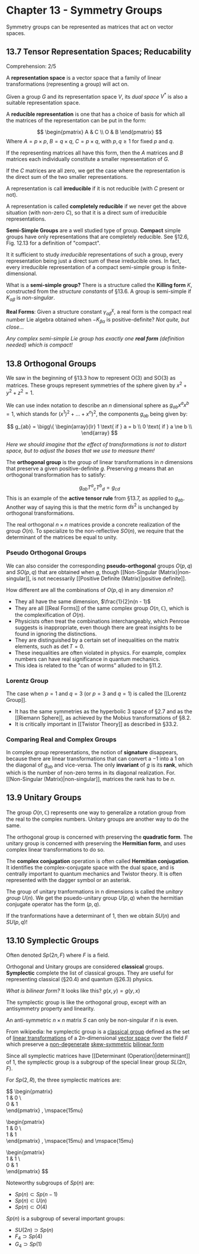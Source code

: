 # Chapter 13 - Symmetry Groups

Symmetry groups can be represented as matrices that act on vector spaces.

## 13.7 Tensor Representation Spaces; Reducability
Comprehension: 2/5

A **representation space** is a vector space that a family of linear transformations (representing a group) will act on.

Given a group $G$ and its representation space $V$, its *dual space* $V^{*}$ is also a suitable representation space.

A **reducible representation** is one that has a choice of basis for which all the matrices of the representation can be put in the form:

$$
\begin{pmatrix}
A & C \\ O & B
\end{pmatrix}
$$
Where $A = p \times p$, $B = q \times q$, $C = p \times q$, with $p, q \geq 1$ for fixed $p$ and $q$.

If the representing matrices all have this form, then the $A$ matrices and $B$ matrices each individually constitute a smaller representation of $G$.

If the $C$ matrices are all zero, we get the case where the representation is the direct sum of the two smaller representations.

A representation is call **irreducible** if it is not reducible (with $C$ present or not).

A representation is called **completely reducible** if we never get the above situation (with non-zero $C$), so that it is a direct sum of irreducible representations.

**Semi-Simple Groups** are a well studied type of group. **Compact** simple groups have only representations that are completely reducible. See §12.6, Fig. 12.13 for a definition of "compact".

It it sufficient to study *irreducible* representations of such a group, every representation being just a direct sum of these irreducible ones. In fact, every irreducible representation of a compact semi-simple group is finite-dimensional.

What is a **semi-simple group?** There is a structure called the **Killing 
form** $K$, constructed from the *structure constants* of §13.6. A group is semi-simple if $K_{\alpha\beta}$ is *non-singular*.

**Real Forms**: Given a structure constant ${\gamma_{\alpha\beta}}^{\chi}$, a real form is the compact real number Lie algebra obtained when $-K_{\beta\alpha}$ is positive-definite? *Not quite, but close*...

*Any complex semi-simple Lie group has exactly one **real form** (definition needed) which is compact!*


## 13.8 Orthogonal Groups

We saw in the beginning of §13.3 how to represent O(3) and SO(3) as matrices. These groups represent symmetries of the sphere given by $x^{2} + y^{2} + z^{2} = 1$.

We can use index notation to describe an $n$ dimensional sphere as $g_{ab}x^{a}x^{b} = 1$, which stands for ($x^{1})^{2} + ... + x^{n})^{2}$, the components $g_{ab}$ being given by:

$$
g_{ab} =
	\bigg\{
		\begin{array}{lr}
		 1 \text{ if } a = b \\
		 0 \text{ if } a \ne b \\
		\end{array}
$$

*Here we should imagine that the effect of transformations is not to distort space, but to adjust the bases that we use to measure them!*

The **orthogonal group** is the group of linear transformations in $n$ dimensions that preserve a given positive-definite $g$. Preserving $g$ means that an orthogonal transformation has to satisfy:

$$
{g_{ab}} {{T^{a}}_{c}} {{T^{b}}_{d}} = g_{cd}
$$
This is an example of the **active tensor rule** from §13.7, as applied to $g_{ab}$. Another way of saying this is that the metric form $ds^{2}$ is unchanged by orthogonal transformations.

The real orthogonal $n \times n$ matrices provide a concrete realization of the group $O(n)$. To specialize to the non-reflective $SO(n)$, we require that the determinant of the matrices be equal to unity.

### Pseudo Orthogonal Groups

We can also consider the corresponding **pseudo-orthogonal** groups $O(p, q)$ and $SO(p, q)$ that are obtained when $g$, though [[Non-Singular (Matrix)|non-singular]], is not necessarily [[Positive Definite (Matrix)|positive definite]].

How different are all the combinations of $O(p, q)$ in any dimension $n$? 
- They all have the same dimension, $\frac{1}{2}n(n - 1)$ 
- They are all [[Real Forms]] of the same complex group $O(n, \mathbb{C})$, which is the complexification of $O(n)$.  
- Physicists often treat the combinations interchangeably, which Penrose suggests is inappropriate, even though there are great insights to be found in ignoring the distinctions.
- They are distinguished by a certain set of inequalities on the matrix elements, such as $\det T = 0$.
- These inequalities are often violated in physics. For example, complex numbers can have real significance in quantum mechanics.
- This idea is related to the "can of worms" alluded to in §11.2.


### Lorentz Group
The case when $p = 1$ and $q = 3$ (or $p=3$ and $q = 1$) is called the [[Lorentz Group]].
- It has the same symmetries as the hyperbolic 3 space of §2.7 and as the [[Riemann Sphere]], as achieved by the Mobius transformations of §8.2. 
- It is critically important in [[Twistor Theory]] as described in §33.2.

### Comparing Real and Complex Groups

In complex group representations, the notion of **signature** disappears, because there are linear transformations that can convert a $-1$ into a $1$ on the diagonal of $g_{ab}$ and vice-versa. The only **invariant** of $g$ is its **rank**, which which is the number of non-zero terms in its diagonal realization. For. [[Non-Singular (Matrix)|non-singular]], matrices the rank has to be $n$.

## 13.9 Unitary Groups

The group $O(n, \mathbb{C})$ represents one way to generalize a rotation group from the real to the complex numbers. Unitary groups are another way to do the same.

The orthogonal group is concerned with preserving the **quadratic form**. The unitary group is concerned with preserving the **Hermitian form**, and uses complex linear transformations to do so.

The **complex conjugation** operation is often called **Hermitian conjugation**. It identifies the complex-conjugate space with the dual space, and is centrally important to quantum mechanics and Twistor theory. It is often represented with the dagger symbol or an asterisk.

The group of unitary tranformations in n dimensions is called the *unitary group* $U(n)$. We get the psuedo-unitary group $U(p,q)$ when the hermitian conjugate operator has the form $(p,q)$.

If the tranformations have a determinant of 1, then we obtain $SU(n)$ and $SU(p, q)$!

## 13.10 Symplectic Groups

Often denoted $Sp(2n, F)$ where $F$ is a field.

Orthogonal and Unitary groups are considered **classical** groups. **Symplectic** complete the list of classical groups. They are useful for representing classical (§20.4) and quantum (§26.3) physics.

*What is bilinear form?*
It looks like this? $g(x,y) = g(y,x)$

The symplectic group is like the orthogonal group, except with an antisymmetry property and linearity.

An anti-symmetric $n \times n$ matrix $S$ can only be non-singular if $n$ is even.

From wikipedia:
he symplectic group is a [classical group](https://en.wikipedia.org/wiki/Classical_group "Classical group") defined as the set of [linear transformations](https://en.wikipedia.org/wiki/Linear_transformations "Linear transformations") of a $2n$-dimensional [vector space](https://en.wikipedia.org/wiki/Vector_space "Vector space") over the field $F$ which preserve a [non-degenerate](https://en.wikipedia.org/wiki/Nondegenerate_form "Nondegenerate form") [skew-symmetric](https://en.wikipedia.org/wiki/Skew-symmetric_matrix "Skew-symmetric matrix") [bilinear form](https://en.wikipedia.org/wiki/Bilinear_form "Bilinear form")

Since all symplectic matrices have [[Determinant (Operation)|determinant]] of 1, the symplectic group is a subgroup of the special linear group $SL(2n, F)$.

For $Sp(2, R)$, the three symplectic matrices are:

$$
\begin{pmatrix}  
1 & 0 \\  
0 & 1  
\end{pmatrix}
, \mspace{15mu}

\begin{pmatrix}  
1 & 0 \\  
1 & 1  
\end{pmatrix}
, \mspace{15mu} and \mspace{15mu}

\begin{pmatrix}  
1 & 1 \\  
0 & 1  
\end{pmatrix}
$$

Noteworthy subgroups of $Sp(n)$ are:
- $Sp(n) \subset Sp(n - 1)$
- $Sp(n) \subset U(n)$
- $Sp(n) \subset O(4)$

$Sp(n)$ is a subgroup of several important groups:
- $SU(2n) \supset Sp(n)$
- $F_4 \supset Sp(4)$
- $G_4 \supset Sp(1)$

